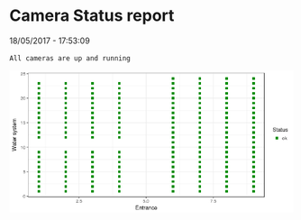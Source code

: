 Camera Status report
================
18/05/2017 - 17:53:09

    All cameras are up and running

![](camreport_files/figure-markdown_github/unnamed-chunk-2-1.png)

